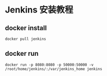 # Jenkins 安装教程

## docker install 

```
docker pull jenkins
```

## docker run

```
docker run -p 8080:8080 -p 50000:50000 -v /root/home/jenkins/:/var/jenkins_home jenkins
```
